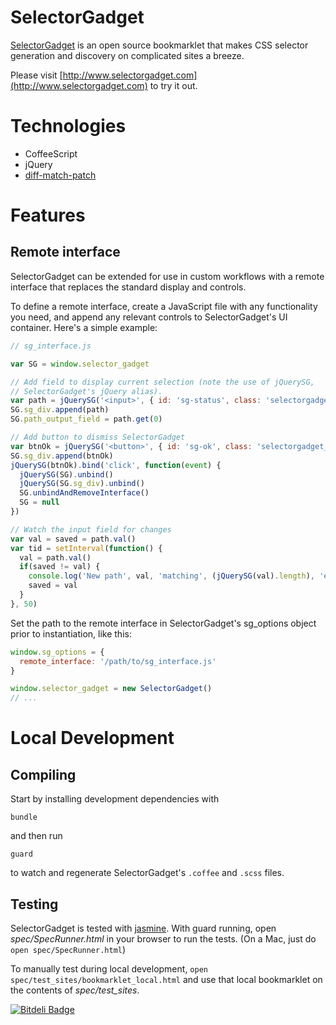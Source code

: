 # SelectorGadget

[SelectorGadget](http://www.selectorgadget.com) is an open source bookmarklet that makes CSS selector generation and discovery on complicated sites a breeze.

Please visit [http://www.selectorgadget.com](http://www.selectorgadget.com) to try it out.

# Technologies

* CoffeeScript
* jQuery
* [diff-match-patch](https://code.google.com/p/google-diff-match-patch/)

# Features

## Remote interface

SelectorGadget can be extended for use in custom workflows with a remote 
interface that replaces the standard display and controls.

To define a remote interface, create a JavaScript file with any functionality 
you need, and append any relevant controls to SelectorGadget's UI container. 
Here's a simple example:

```javascript
// sg_interface.js

var SG = window.selector_gadget

// Add field to display current selection (note the use of jQuerySG, 
// SelectorGadget's jQuery alias).
var path = jQuerySG('<input>', { id: 'sg-status', class: 'selectorgadget_ignore' })
SG.sg_div.append(path)
SG.path_output_field = path.get(0)

// Add button to dismiss SelectorGadget
var btnOk = jQuerySG('<button>', { id: 'sg-ok', class: 'selectorgadget_ignore' }).text('OK')
SG.sg_div.append(btnOk)
jQuerySG(btnOk).bind('click', function(event) {
  jQuerySG(SG).unbind()
  jQuerySG(SG.sg_div).unbind()
  SG.unbindAndRemoveInterface()
  SG = null
})

// Watch the input field for changes
var val = saved = path.val()
var tid = setInterval(function() {
  val = path.val()
  if(saved != val) {
    console.log('New path', val, 'matching', (jQuerySG(val).length), 'element(s)')
    saved = val
  }
}, 50)
```

Set the path to the remote interface in SelectorGadget's sg_options object 
prior to instantiation, like this:

```javascript
window.sg_options = {
  remote_interface: '/path/to/sg_interface.js'
}

window.selector_gadget = new SelectorGadget()
// ...

```

# Local Development

## Compiling

Start by installing development dependencies with

    bundle

and then run

    guard

to watch and regenerate SelectorGadget's `.coffee` and `.scss` files.

## Testing

SelectorGadget is tested with [jasmine](http://github.com/jasmine/jasmine/).  With guard running, 
open _spec/SpecRunner.html_ in your browser to run the tests.  (On a Mac, just do `open spec/SpecRunner.html`)

To manually test during local development, `open spec/test_sites/bookmarklet_local.html` and use that local bookmarklet on the contents of _spec/test\_sites_.


[![Bitdeli Badge](https://d2weczhvl823v0.cloudfront.net/cantino/selectorgadget/trend.png)](https://bitdeli.com/free "Bitdeli Badge")

